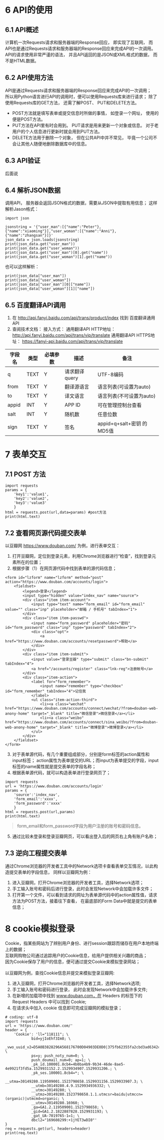 # 6 API的使用

## 6.1 API概述
计算机一次Requests请求和服务器端的Response回应， 即实现了互联网， 而API也是通过Requests请求和服务器端的Response回应来完成API的一次调用。<br>
API的请求使用非常严谨的语法， 并且API返回的是JSON或XML格式的数据， 而不是HTML数据。<br>

## 6.2 API使用方法
API是通过Requests请求和服务器端的Response回应来完成API的一次调用；<br>
所以用Python语言进行API的调用时，便可以使用Requests库来进行请求；
除了使用Requests库的GET方法， 还需了解POST、 PUT和DELETE方法。
- POST方法就是填写表单或提交信息时所做的事情， 如登录一个网址， 使用的便是POST方法。
- PUT方法在API里有时会用到。 PUT请求是用来更新一个对象或信息。 对于老用户的个人信息进行更新时就会用到PUT方法。
- DELETE方法用于删除一个对象， 但在公共API中并不常见， 毕竟一个公司不会让其他人随便地删除数据库中的信息。

## 6.3 API验证
后面说

## 6.4 解析JSON数据
调用API， 服务器会返回JSON格式的数据，需要从JSON中提取有用信息；
这样解析Jason格式：
```
import json

jsonstring = '{"user_man":[{"name":"Peter"},{"name":"xiaoming"}],"user_woman":[{"name":"Anni"},{"name":"zhangsan"}]}'
json_data = json.loads(jsonstring)
print(json_data.get("user_man"))
print(json_data.get("user_woman"))
print(json_data.get("user_man")[0].get("name"))
print(json_data.get("user_woman")[1].get("name"))
```
也可以这样解析：
```
print(json_data["user_man"])
print(json_data["user_woman"])
print(json_data["user_man"][0]["name"])
print(json_data["user_woman"][1]["name"])
```

## 6.5 百度翻译API调用
1. 在 http://api.fanyi.baidu.com/api/trans/product/index 找到  百度翻译通用API 
2. 查阅技术文档：
接入方式：
通用翻译API HTTP地址：
http://api.fanyi.baidu.com/api/trans/vip/translate
通用翻译API HTTPS地址：
https://fanyi-api.baidu.com/api/trans/vip/translate

字段名 | 类型 | 必填参数 | 描述 | 备注
------ | ---- | -------- | ---- | ----
q | TEXT | Y | 请求翻译query | UTF-8编码
from | TEXT | Y | 翻译源语言 | 语言列表(可设置为auto)
to | TEXT | Y | 译文语言 | 语言列表(不可设置为auto)
appid |INT | Y |APP ID |可在管理控制台查看
salt | INT | Y |随机数 | 任意位数
sign | TEXT | Y | 签名 | appid+q+salt+密钥 的MD5值


# 7 表单交互
## 7.1 POST 方法
```
import requests
params = {
    'key1':'value1',
    'key2':'value2',
    'key3':'value3'
    }
html = requests.post(url,data=params) #post方法
print(html.text)
```
## 7.2 查看网页源代码提交表单
以豆瓣网 https://www.douban.com/ 为例，进行表单交互：
1. 打开豆瓣网，定位到登录元素，利用Chrome浏览器进行“检查”，找到登录元素所在的位置；
2. 根据步骤（1）在网页源代码中找到表单的源代码信息；
```
<form id="lzform" name="lzform" method="post" action="https://www.douban.com/accounts/login">
    <fieldset>
        <legend>登录</legend>
        <input type="hidden" value="index_nav" name="source">
        <div class="item item-account">
            <input type="text" name="form_email" id="form_email" value="" class="inp" placeholder="邮箱 / 手机号" tabIndex="1">
        </div>
        <div class="item item-passwd">
            <input name="form_password" placeholder="密码" id="form_password" class="inp" type="password" tabIndex="2">
            <div class="opt">
                <a href="https://www.douban.com/accounts/resetpassword">帮助</a>
            </div>
        </div>
        <div class="item item-submit">
            <input value="登录豆瓣" type="submit" class="bn-submit" tabIndex="4">
            <a href="/accounts/register" class="lnk-reg">注册帐号</a>
        </div>
        <div class="item-action">
            <label for="form_remember">
                <input name="remember" type="checkbox" id="form_remember" tabIndex="4">记住我
            </label>
            <ul class="item-action-third">
                <li><a class="wechat" href="https://www.douban.com/accounts/connect/wechat/?from=douban-web-anony-home" target="_blank" title="微信登录">微信登录</a></li>
                <li><a class="weibo" href="https://www.douban.com/accounts/connect/sina_weibo/?from=douban-web-anony-home" target="_blank" title="微博登录">微博登录</a></li>
            </ul>
        </div>
    </fieldset>
</form>
```
3. 对于表单源代码，有几个重要组成部分，分别是form标签的action属性和input标签； action属性为表单提交的URL；而input为表单提交的字段，input标签的name属性就是提交表单的字段名称；
4. 根据表单源代码，就可以构造表单进行登录网页了；
```
import requests
url = 'https://www.douban.com/accounts/login'
params = {
    'source':'index_nav',
    'form_email':'xxxx',
    'form_password':'xxxx'
    }
html = requests.post(url,params)
print(html.text)
```
> form_email和form_password字段为用户注册的账号和密码信息。

5. 通过比较未登录和登录豆瓣网页，可以看出登入后的网页右上角有账户名称；

## 7.3 逆向工程提交表单
通过Chrome浏览器的开发者工具中的Network选项卡查看表单交互情况，以此构造提交表单的字段信息， 同样以豆瓣网为例：
1. 进入豆瓣网，打开Chrome浏览器的开发者工具，选择Network选项；
2. 手工输入账号和密码后进行登录，此时会发现Network中会加载许多文件；
3. 打开第一个文件，可以看到请求的网址为表单源代码中的action属性值，请求方法为POST方法，接着往下查看， 在最底部的Form Data中就是提交的表单信息；


# 8 cookie模拟登录
Cookie，指某些网站为了辨别用户身份、进行session跟踪而储存在用户本地终端上的数据；<br>
互联网购物公司通过追踪用户的Cookie信息，给用户提供相关兴趣的商品；<br>
因为Cookie保存了用户的信息，便可通过提交Cookie来模拟登录网站；<br>
<br>
以豆瓣网为例，查找Cookie信息并提交来模拟登录豆瓣网:
1. 进入豆瓣网，打开Chrome浏览器的开发者工具，选择Network选项;
2. 手工输入账号和密码进行登录， 此时会发现Network中会加载许多文件;
3. 在新增的加载项中找到 www.douban.com，在 Headers 的标签下的 Request Headers 中可以找到 Cookie;
4. 在请求头中加入 cookie 信息即可完成豆瓣网的模拟登录；
```
# coding: utf-8
import requests
url = 'https://www.douban.com/'
header = {
    'Cookie': 'll="118111"; \
            bid=yjIoEhf3Im8; \
            _vwo_uuid_v2=D5A0B3828296A568176700D04903DE0D0|375fb62355fa2cbd3ad6342cf341c65d; \
            ps=y; push_noty_num=0; \
            push_doumail_num=0; ap=1; \
            _pk_id.100001.8cb4=4b0ba4b9-9b34-46de-8ae5-4e9921f3fd5a.1529931152.2.1529934907.1529931206.; \
            _pk_ses.100001.8cb4=*; \
            __utma=30149280.119509001.1523798658.1529931156.1529933907.3; \
            __utmb=30149280.4.9.1529934936332; \
            __utmc=30149280; \
            __utmz=30149280.1523798658.1.1.utmcsr=baidu|utmccn=(organic)|utmcmd=organic; \
            __utmv=30149280.16960; \
            _ga=GA1.2.119509001.1523798658; \
            _gid=GA1.2.1822887828.1529931193; \
            _gat_UA-7019765-1=1; \
            dbcl2="169608299:+1jYET3wDI0"'
}
req = requests.get(url, headers=header)
print(req.text)
```